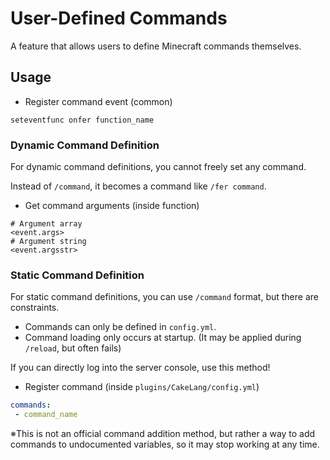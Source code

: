 # User-Defined Commands
A feature that allows users to define Minecraft commands themselves.

## Usage
- Register command event (common)
```
seteventfunc onfer function_name
```

### Dynamic Command Definition
For dynamic command definitions, you cannot freely set any command.

Instead of `/command`, it becomes a command like `/fer command`.
- Get command arguments (inside function)
```
# Argument array
<event.args>
# Argument string
<event.argsstr>
```

### Static Command Definition
For static command definitions, you can use `/command` format, but there are constraints.
- Commands can only be defined in `config.yml`.
- Command loading only occurs at startup. (It may be applied during `/reload`, but often fails)

If you can directly log into the server console, use this method!

- Register command (inside `plugins/CakeLang/config.yml`)
```yaml:config.yml
commands:
 - command_name
```

※This is not an official command addition method, but rather a way to add commands to undocumented variables, so it may stop working at any time.